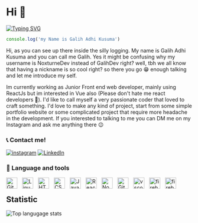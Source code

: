 # Hi 👋

[![Typing SVG](https://readme-typing-svg.herokuapp.com?font=Fira+Code&pause=1000&color=F71CF2&center=true&vCenter=true&width=435&lines=Front-end+%26+UI%2FUX+Designer;Welcome+to+my+github+profile)](https://git.io/typing-svg)

```javascript
console.log('my Name is Galih Adhi Kusuma')
```

<p>
Hi, as you can see up there inside the silly logging. My name is Galih Adhi Kusuma and you can call me Galih. Yes it might be confusing why my username is NoxturneDev instead of GalihDev right? well, tbh we all know that having a nickname is so cool right? so there you go 😁 enough talking and let me introduce my self.
</p>

<p> 
 Im currently working as Junior Front end web developer, mainly using ReactJs but im interested in Vue also (Please don't hate me react developers 🙏). I'd like to call myself a very passionate coder that loved to craft something. I'd love to make any kind of project, start from some simple portfolio website or some complicated project that require more headache in the development. If you interested to talking to me you can DM me on my Instagram and ask me anything there 😉
</p>
  

### 📞 Contact me!

[![instagram](https://img.shields.io/badge/Instagram-purple?style=flat-square&logo=instagram&logoColor=white)](https://www.instagram.com/clayzz1.0)
[![LinkedIn](https://img.shields.io/badge/linkedin-blue?style=flat-square&logo=linkedin&logoColor=white)](https://www.linkedin.com/in/galih-adhi-kusuma-693368240/)

  

### 🧰 Language and tools

<img  align="left"  alt="Git"  width="30px"  style="padding-right:10px;"  src="https://cdn.jsdelivr.net/gh/devicons/devicon/icons/git/git-original.svg" />

<img  align="left"  alt="Linux"  width="30px"  style="padding-right:10px;"  src="https://cdn.jsdelivr.net/gh/devicons/devicon/icons/linux/linux-original.svg" />

<img  align="left"  alt="HTML"  width="30px"  style="padding-right:10px;"  src="https://cdn.jsdelivr.net/gh/devicons/devicon/icons/html5/html5-plain.svg" />

<img  align="left"  alt="CSS"  width="30px"  style="padding-right:10px;"  src="https://cdn.jsdelivr.net/gh/devicons/devicon/icons/css3/css3-plain.svg" />

<img  align="left"  alt="JavaScript"  width="30px"  style="padding-right:10px;"  src="https://cdn.jsdelivr.net/gh/devicons/devicon/icons/javascript/javascript-plain.svg" />

<img  align="left"  alt="React"  width="30px"  style="padding-right:10px;"  src="https://cdn.jsdelivr.net/gh/devicons/devicon/icons/react/react-original.svg" />

<img  align="left"  alt="NodeJS"  width="30px"  style="padding-right:10px;"  src="https://cdn.jsdelivr.net/gh/devicons/devicon/icons/nodejs/nodejs-original.svg" />

<img  align="left"  alt="GitHub"  width="30px"  style="padding-right:10px;"  src="https://cdn.jsdelivr.net/gh/devicons/devicon/icons/github/github-original.svg" />
<img  width="30px"  align="left"  alt="vscode"  style="padding-right:10px"  src="https://cdn.jsdelivr.net/gh/devicons/devicon/icons/vscode/vscode-original.svg" />
<img  width="30px"  alt="firebase"  style="padding-right:10px"  align="left"  src="https://cdn.jsdelivr.net/gh/devicons/devicon/icons/firebase/firebase-plain.svg" />
<img  width="30px"  alt="firebase"  style="padding-right:10px"  align="left"  src="https://cdn.jsdelivr.net/gh/devicons/devicon/icons/nextjs/nextjs-original.svg" />
<br />


## Statistic

 
![Top langugage stats](https://github-readme-stats.vercel.app/api/top-langs/?username=ridhorayputraa&count_private=true&layout=compact&theme=shades-of-purple&&hide=shell,css)